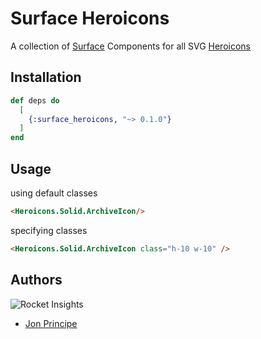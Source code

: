 # Surface Heroicons

A collection of [Surface](https://surface-ui.org) Components for all SVG [Heroicons](https://heroicons.com)

## Installation

```elixir
def deps do
  [
    {:surface_heroicons, "~> 0.1.0"}
  ]
end
```

## Usage

using default classes
```html
<Heroicons.Solid.ArchiveIcon/>
```

specifying classes
```html
<Heroicons.Solid.ArchiveIcon class="h-10 w-10" />
```

## Authors

![Rocket Insights](https://www.rocketinsights.com/images/rocket_partofdept_logo.svg)

* [Jon Principe](https://github.com/jprincipe)


